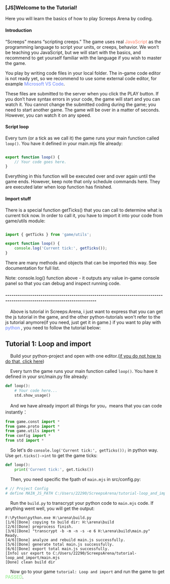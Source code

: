 ### [JS]Welcome to the Tutorial! 
Here you will learn the basics of how to play Screeps Arena by coding.

#### Introduction
“Screeps” means “scripting creeps.” The game uses real <font color='#FC8066'>JavaScript</font> as the programming language to script your units, or creeps, behavior. We won’t be teaching you JavaScript, but we will start with the basics, and recommend to get yourself familiar with the language if you wish to master the game.

You play by writing code files in your local folder. The in-game code editor is not ready yet, so we recommend to use some external code editor, for example <font color='#6680FC'>Microsoft VS Code</font>.

These files are submitted to the server when you click the PLAY button. If you don’t have syntax errors in your code, the game will start and you can watch it. You cannot change the submitted coding during the game; you need to start another game. The game will be over in a matter of seconds. However, you can watch it on any speed.

#### Script loop
Every turn (or a tick as we call it) the game runs your main function called ```loop()```. You have it defined in your main.mjs file already:

```JavaScript

export function loop() {
    // Your code goes here.
}
```

Everything in this function will be executed over and over again until the game ends. However, keep note that only schedule commands here. They are executed later when loop function has finished.

#### Import stuff 
There is a special function getTicks() that you can call to determine what is current tick now. In order to call it, you have to import it into your code from game/utils module:

```JavaScript

import { getTicks } from 'game/utils';

export function loop() {
    console.log('Current tick:', getTicks());
}
```
There are many methods and objects that can be imported this way. See documentation for full list.

Note: console.log() function above - it outputs any value in-game console panel so that you can debug and inspect running code.


#### ------------------------------------------------------------------------------------------------------------------------

&nbsp;&nbsp;&nbsp;&nbsp;Above is tutorial in Screeps:Arena, i just want to express that you can get the js tutorial in the game, and the other python-tutorials won't refer to the js tutorial anymore(if you need, just get it in game.)  if you want to play with <font color='#6680FC'>python </font>, you need to follow the tutorial below:

## Tutorial 1: Loop and import

&nbsp;&nbsp;&nbsp;&nbsp;Build your python-project and open with one editor.([if you do not how to do that, click here](https://github.com/EagleBaby/python_screeps_arena/blob/main/README.md))


&nbsp;&nbsp;&nbsp;&nbsp;Every turn the game runs your main function called ```loop()```. You have it defined in your src/main.py file already:
```python
def loop():
    # Your code here...
    std.show_usage()

```

&nbsp;&nbsp;&nbsp;&nbsp;And we have already import all things for you，means that you can code instantly：
```python
from game.const import *
from game.proto import *
from game.utils import *
from config import *
from std import *
```

&nbsp;&nbsp;&nbsp;&nbsp;So let's do ```console.log('Current tick:', getTicks());``` in python way. Use ```get.ticks()->int``` to get the game ticks:
```python
def loop():
    print('Current tick:', get.ticks())
```

&nbsp;&nbsp;&nbsp;&nbsp;Then, you need specific the fpath of ```main.mjs``` in src/config.py:
```python
# // Project Config
# define MAIN_JS_PATH C:/Users/22290/ScreepsArena/tutorial-loop_and_import/main.mjs
```

&nbsp;&nbsp;&nbsp;&nbsp;Run the ```build.py``` to transcrypt your python code to ```main.mjs``` code.
If anything went well, you will get the output:
```
F:\Python\python.exe H:\arena\build.py 
[1/6][Done] copying to build dir: H:\arena\build
[2/6][Done] preprocess finish.
[3/6][Done] "transcrypt -b -m -n -s -e 6 H:\arena\build\main.py" Ready.
[4/6][Done] analyze and rebuild main.js successfully.
[5/6][Done] generate total main.js successfully.
[6/6][Done] export total main.js successfully.
[Info] usr export to C:/Users/22290/ScreepsArena/tutorial-loop_and_import/main.mjs
[Done] clean build dir
```


&nbsp;&nbsp;&nbsp;&nbsp;Now go to your game ```tutorial: Loop and import``` and run the game to get <font color='#88EC80'>PASSED</font>.
